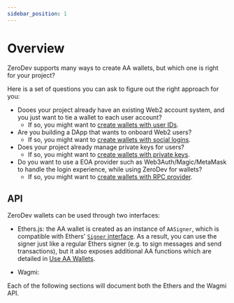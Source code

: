 ```yaml
---
sidebar_position: 1
---
```


# Overview

ZeroDev supports many ways to create AA wallets, but which one is right for your project?

Here is a set of questions you can ask to figure out the right approach for you:

- Dooes your project already have an existing Web2 account system, and you just want to tie a wallet to each user account?
  - If so, you might want to [create wallets with user IDs](/create-wallets/user-id).
- Are you building a DApp that wants to onboard Web2 users?
  - If so, you might want to [create wallets with social logins](/create-wallets/social-logins).
- Does your project already manage private keys for users?
  - If so, you might want to [create wallets with private keys](/create-wallets/private-keys).
- Do you want to use a EOA provider such as Web3Auth/Magic/MetaMask to handle the login experience, while using ZeroDev for wallets?
  - If so, you might want to [create wallets with RPC provider](/create-wallets/rpc-providers).

## API

ZeroDev wallets can be used through two interfaces:

- Ethers.js: the AA wallet is created as an instance of `AASigner`, which is compatible with Ethers' [`Signer` interface](https://docs.ethers.org/v5/api/signer/).  As a result, you can use the signer just like a regular Ethers signer (e.g. to sign messages and send transactions), but it also exposes additional AA functions which are detailed in [Use AA Wallets](/use-wallets/overview).

- Wagmi:

Each of the following sections will document both the Ethers and the Wagmi API.